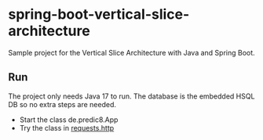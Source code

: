 # spring-boot-vertical-slice-architecture
Sample project for the Vertical Slice Architecture with Java and Spring Boot.

## Run

The project only needs Java 17 to run. The database is the embedded HSQL DB so no extra steps are needed.

- Start the class de.predic8.App
- Try the class in [requests.http](requests.http)